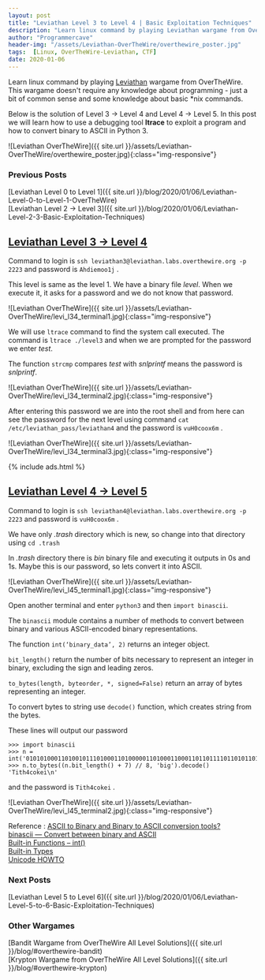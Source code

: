 ```yaml
---
layout: post
title: "Leviathan Level 3 to Level 4 | Basic Exploitation Techniques"
description: "Learn linux command by playing Leviathan wargame from OverTheWire. This wargame doesn't require any knowledge about programming - just a bit of common sense and some knowledge about basic *nix commands. Below is the solution of Level 3 → Level 4 and Level 4 → Level 5. In this post we will learn how to use a debugging tool ltrace to exploit a program and how to convert binary to ASCII in Python 3"
author: "Programmercave"
header-img: "/assets/Leviathan-OverTheWire/overthewire_poster.jpg"
tags:  [Linux, OverTheWire-Leviathan, CTF]
date: 2020-01-06
---
```


Learn linux command by playing [Leviathan](https://overthewire.org/wargames/leviathan/) wargame from OverTheWire. This wargame doesn't require any knowledge about programming - just a bit of common sense and some knowledge about basic *nix commands.

Below is the solution of Level 3 → Level 4 and Level 4 → Level 5. In this post we will learn how to use a debugging tool **ltrace** to exploit a program and how to convert binary to ASCII in Python 3.

![Leviathan OverTheWire]({{ site.url }}/assets/Leviathan-OverTheWire/overthewire_poster.jpg){:class="img-responsive"}

### Previous Posts
[Leviathan Level 0 to Level 1]({{ site.url }}/blog/2020/01/06/Leviathan-Level-0-to-Level-1-OverTheWire)<br/>
[Leviathan Level 2 → Level 3]({{ site.url }}/blog/2020/01/06/Leviathan-Level-2-3-Basic-Exploitation-Techniques)<br/>

## [Leviathan Level 3 → Level 4](https://overthewire.org/wargames/leviathan/leviathan4.html)

Command to login is `ssh leviathan3@leviathan.labs.overthewire.org -p 2223` and password is  `Ahdiemoo1j` .

This level is same as the level 1. We have a binary file *level*. When we execute it, it asks for a password and we do not know that password.

![Leviathan OverTheWire]({{ site.url }}/assets/Leviathan-OverTheWire/levi_l34_terminal1.jpg){:class="img-responsive"}

We will use `ltrace` command to find the system call executed. The command is `ltrace ./level3` and when we are prompted for the password we enter *test*.

The function `strcmp` compares *test* with *snlprintf* means the password is *snlprintf*.

![Leviathan OverTheWire]({{ site.url }}/assets/Leviathan-OverTheWire/levi_l34_terminal2.jpg){:class="img-responsive"}


After entering this password we are into the root shell and from here can see the password for the next level using command `cat /etc/leviathan_pass/leviathan4` and the password is `vuH0coox6m` .

![Leviathan OverTheWire]({{ site.url }}/assets/Leviathan-OverTheWire/levi_l34_terminal3.jpg){:class="img-responsive"}


{% include ads.html %}<br/>

## [Leviathan Level 4 → Level 5](https://overthewire.org/wargames/leviathan/leviathan5.html)

Command to login is `ssh leviathan4@leviathan.labs.overthewire.org -p 2223` and password is  `vuH0coox6m` .

We have only *.trash* directory which is new, so change into that directory using `cd .trash`

In *.trash* directory there is *bin* binary file and executing it outputs in 0s and 1s. Maybe this is our password, so lets convert it into ASCII.

![Leviathan OverTheWire]({{ site.url }}/assets/Leviathan-OverTheWire/levi_l45_terminal1.jpg){:class="img-responsive"}

Open another terminal and enter `python3` and then `import binascii`.

The `binascii` module contains a number of methods to convert between binary and various ASCII-encoded binary representations.

The function `int(‘binary_data’, 2)` returns an integer object.

`bit_length()` return the number of bits necessary to represent an integer in binary, excluding the sign and leading zeros.

`to_bytes(length, byteorder, *, signed=False)` return an array of bytes representing an integer.

To convert bytes to string use `decode()` function, which creates string from the bytes.

These lines will output our password 

```
>>> import binascii
>>> n = int('0101010001101001011101000110100000110100011000110110111101101011011001010110100100001010',2)
>>> n.to_bytes((n.bit_length() + 7) // 8, 'big').decode()
'Tith4cokei\n'
```

and the password is `Tith4cokei` .

![Leviathan OverTheWire]({{ site.url }}/assets/Leviathan-OverTheWire/levi_l45_terminal2.jpg){:class="img-responsive"}


Reference : [ASCII to Binary and Binary to ASCII conversion tools?](https://unix.stackexchange.com/questions/98948/ascii-to-binary-and-binary-to-ascii-conversion-tools)<br/>
[binascii — Convert between binary and ASCII](https://docs.python.org/3/library/binascii.html#module-binascii)<br/>
[Built-in Functions – int()](https://docs.python.org/3.4/library/functions.html?highlight=int#int)<br/>
[Built-in Types](https://docs.python.org/3/library/stdtypes.html)<br/>
[Unicode HOWTO](https://docs.python.org/3/howto/unicode.html)<br/>

### Next Posts
[Leviathan Level 5 to Level 6]({{ site.url }}/blog/2020/01/06/Leviathan-Level-5-to-6-Basic-Exploitation-Techniques)<br/>

### Other Wargames
[Bandit Wargame from OverTheWire All Level Solutions]({{ site.url }}/blog/#overthewire-bandit)<br/>
[Krypton Wargame from OverTheWire All Level Solutions]({{ site.url }}/blog/#overthewire-krypton)<br/>








